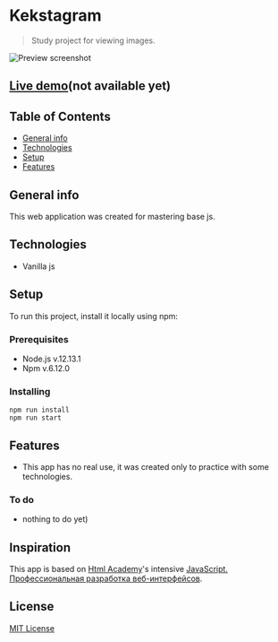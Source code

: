 # Kekstagram
> Study project for viewing images.

![Preview screenshot](./readme_assets/preview.jpg)

## [Live demo](https://github.com/devnikop/kekstagram)(not available yet)

## Table of Contents

* [General info](#General-info)
* [Technologies](#Technologies)
* [Setup](#Setup)
* [Features](#Features)

## General info

This web application was created for mastering base js.

## Technologies

* Vanilla js

## Setup

To run this project, install it locally using npm:

### Prerequisites

- Node.js v.12.13.1
- Npm v.6.12.0

### Installing

```
npm run install
npm run start
```

## Features

* This app has no real use, it was created only to practice with some technologies.

### To do

* nothing to do yet)

## Inspiration

This app is based on [Html Academy](https://htmlacademy.ru/)'s intensive [JavaScript. Профессиональная разработка веб-интерфейсов](https://htmlacademy.ru/intensive/javascript).

## License

[MIT License](LICENSE.md)
